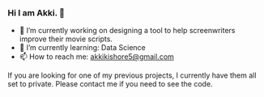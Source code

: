 ### Hi I am Akki. 👋


- 🔭 I’m currently working on designing a tool to help screenwriters improve their movie scripts.
- 🌱 I’m currently learning: Data Science
- 📫 How to reach me: akkikishore5@gmail.com

If you are looking for one of my previous projects, I currently have them all set to private. Please contact me if you need to see the code.


<!---
- 👯 I’m looking to collaborate on ...
- 🤔 I’m looking for help with ...
- 💬 Ask me about ...
- 😄 Pronouns: ...
- ⚡ Fun fact: ...
-->
